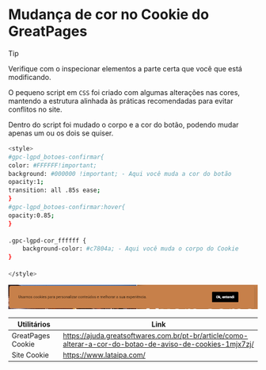 # Mudança de cor no Cookie do GreatPages

>[!TIP]
>Verifique com o inspecionar elementos a parte certa que você que está modificando.

O pequeno script em `CSS` foi criado com algumas alterações nas cores, mantendo a estrutura alinhada às práticas recomendadas para evitar conflitos no site.

Dentro do script foi mudado o corpo e a cor do botão, podendo mudar apenas um ou os dois se quiser.

```sh
<style>
#gpc-lgpd_botoes-confirmar{ 
color: #FFFFFF!important;
background: #000000 !important; - Aqui você muda a cor do botão
opacity:1;
transition: all .85s ease;
}
#gpc-lgpd_botoes-confirmar:hover{
opacity:0.85;
}

.gpc-lgpd-cor_ffffff {
    background-color: #c7804a; - Aqui você muda o corpo do Cookie
}

</style>

```

<p align="center">
  <img src="https://github.com/suchsoak/Pacote-de-Front-end/blob/main/Cookie_CSS_GreatPages/Captura%20de%20tela%202025-01-09%20150119.png" alt="Cookie.png">
</p>

| Utilitários |  Link |
| ------ | ------ |
|  GreatPages Cookie  | https://ajuda.greatsoftwares.com.br/pt-br/article/como-alterar-a-cor-do-botao-de-aviso-de-cookies-1mjx7zj/
|  Site Cookie  | https://www.lataipa.com/


